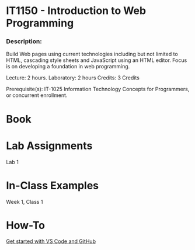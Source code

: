 # IT1150 - Introduction to Web Programming

### Description:
Build Web pages using current technologies including but not limited to HTML, cascading style sheets and JavaScript using an HTML editor. Focus is on developing a foundation in web programming.

Lecture: 2 hours.
Laboratory: 2 hours
Credits: 3 Credits

Prerequisite(s):  IT-1025 Information Technology Concepts for Programmers, or concurrent enrollment.

# Book

# Lab Assignments
Lab 1

# In-Class Examples
Week 1, Class 1

# How-To
[Get started with VS Code and GitHub](Guides/StartUpInstructions.md)
